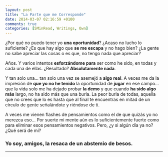 ```yaml
---
layout: post
title: "La Parte que me Corresponde"
date: 2014-03-07 02:16:59 +0100
comments: true
categories: [5MinRead, Writings, Own]
---
```


¿Por qué no puedo tener yo __una oportunidad__? ¿Acaso no lucho lo suficiente? ¿Es que hay algo que __se me escapa__ y no hago bien? ¿La gente no sabe apreciar las cosas o es que, no tengo nada que apreciar?

Años. Y varios intentos __esforzándome para__ ser como he sido, en todas y cada una de ellas.
¿Resultado? __Absolutamente nada__.

Y tan solo una... tan solo una vez se asemejó a __algo real__.
A veces me da la impresión de __que yo no he tenido__ la oportunidad de __jugar__ en ese campo... que la vida solo me ha dejado probar __la demo__ y que cuando __ha sido algo más__ largo, no ha sido más que una burla. La peor burla de todas, aquella que no crees que lo es hasta que al final te encuentras en mitad de un círculo de gente señalándote y riéndose de ti.

A veces me vienen flashes de pensamientos como el de que quizás yo no merezca eso... Por suerte mi mente aún es lo suficientemente fuerte como para eliminar esos pensamientos negativos. Pero, ¿y si algún día ya no? ¿Qué será de mí?

### Yo soy, amigos, la resaca de un abstemio de besos.

---

